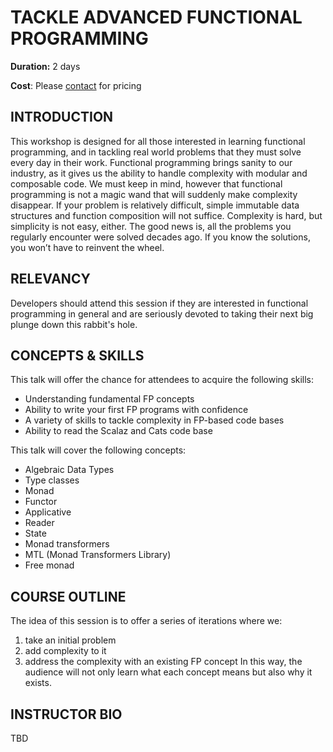 # TACKLE ADVANCED FUNCTIONAL PROGRAMMING

**Duration:** 2 days 

**Cost**: Please [contact](mailto:te...@mail.com) for pricing

## INTRODUCTION
This workshop is designed for all those interested in learning functional programming, and in tackling real world problems that they must solve every day in their work. Functional programming brings sanity to our industry, as it gives us the ability to handle complexity with modular and composable code. We must keep in mind, however that functional programming is not a magic wand that will suddenly make complexity disappear. If your problem is relatively difficult, simple immutable data structures and function composition will not suffice. Complexity is hard, but simplicity is not easy, either. The good news is, all the problems you regularly encounter were solved decades ago. If you know the solutions, you won’t have to reinvent the wheel.

## RELEVANCY
Developers should attend this session if they are interested in functional programming in general and are seriously devoted to taking their next big plunge down this rabbit's hole.


## CONCEPTS & SKILLS
This talk will offer the chance for attendees to acquire the following skills:
- Understanding fundamental FP concepts
- Ability to write your first FP programs with confidence
- A variety of skills to tackle complexity in FP-based code bases
- Ability to read the Scalaz and Cats code base

This talk will cover the following concepts:
- Algebraic Data Types
- Type classes
- Monad
- Functor
- Applicative
- Reader
- State
- Monad transformers
- MTL (Monad Transformers Library)
- Free monad

## COURSE OUTLINE
The idea of this session is to offer a series of iterations where we:
1. take an initial problem
2. add complexity to it
3. address the complexity with an existing FP concept
In this way, the audience will not only learn what each concept means but also why it exists.



## INSTRUCTOR BIO
TBD


